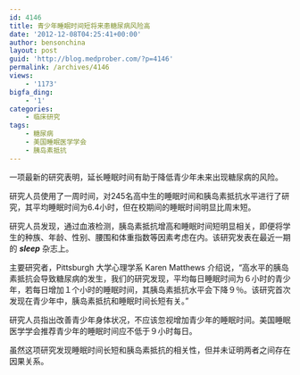 ```yaml
---
id: 4146
title: 青少年睡眠时间短将来患糖尿病风险高
date: '2012-12-08T04:25:41+00:00'
author: bensonchina
layout: post
guid: 'http://blog.medprober.com/?p=4146'
permalink: /archives/4146
views:
    - '1173'
bigfa_ding:
    - '1'
categories:
    - 临床研究
tags:
    - 糖尿病
    - 美国睡眠医学学会
    - 胰岛素抵抗
---
```


一项最新的研究表明，延长睡眠时间有助于降低青少年未来出现糖尿病的风险。

研究人员使用了一周时间，对245名高中生的睡眠时间和胰岛素抵抗水平进行了研究，其平均睡眠时间为6.4小时，但在校期间的睡眠时间明显比周末短。

研究人员发现，通过血液检测，胰岛素抵抗增高和睡眠时间短明显相关，即便将学生的种族、年龄、性别、腰围和体重指数等因素考虑在内。该研究发表在最近一期的 ***sleep*** 杂志上。

主要研究者，Pittsburgh 大学心理学系 Karen Matthews 介绍说，“高水平的胰岛素抵抗会导致糖尿病的发生，我们的研究发现，平均每日睡眠时间为６小时的青少年，若每日增加１个小时的睡眠时间，其胰岛素抵抗水平会下降９％。该研究首次发现在青少年中，胰岛素抵抗和睡眠时间长短有关。”

研究人员指出改善青少年身体状况，不应该忽视增加青少年的睡眠时间。美国睡眠医学学会推荐青少年的睡眠时间应不低于９小时每日。

虽然这项研究发现睡眠时间长短和胰岛素抵抗的相关性，但并未证明两者之间存在因果关系。